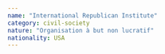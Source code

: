 ```yaml
---
name: "International Republican Institute"
category: civil-society
nature: "Organisation à but non lucratif"
nationality: USA
---
```

